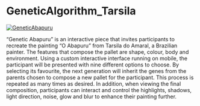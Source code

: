 # GeneticAlgorithm_Tarsila

[![GeneticAbapuru](https://img.youtube.com/vi/PgZh7iBVoKA/0.jpg)](https://www.youtube.com/watch?v=PgZh7iBVoKA)


“Genetic Abapuru” is an interactive piece that invites participants to recreate the painting “O Abapuru” from Tarsila do Amaral, a Brazilian painter. 
The features that compose the pallet are shape, colour, body and environment. Using a custom interactive interface running on mobile, the participant 
will be presented with nine different options to choose. By selecting its favourite, the next generation will inherit the genes from the parents 
chosen to compose a new pallet for the participant. This process is repeated as many times as desired. In addition, when viewing the final composition, 
participants can interact and control the highlights, shadows, light direction, noise, glow and blur to enhance their painting further.
